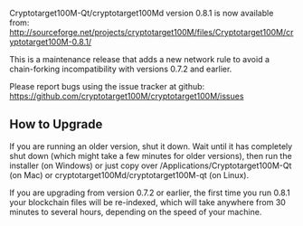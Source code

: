Cryptotarget100M-Qt/cryptotarget100Md version 0.8.1 is now available from:
  http://sourceforge.net/projects/cryptotarget100M/files/Cryptotarget100M/cryptotarget100M-0.8.1/

This is a maintenance release that adds a new network rule to avoid
a chain-forking incompatibility with versions 0.7.2 and earlier.

Please report bugs using the issue tracker at github:
  https://github.com/cryptotarget100M/cryptotarget100M/issues


How to Upgrade
--------------

If you are running an older version, shut it down. Wait
until it has completely shut down (which might take a few minutes for older
versions), then run the installer (on Windows) or just copy over
/Applications/Cryptotarget100M-Qt (on Mac) or cryptotarget100Md/cryptotarget100M-qt (on Linux).

If you are upgrading from version 0.7.2 or earlier, the first time you
run 0.8.1 your blockchain files will be re-indexed, which will take
anywhere from 30 minutes to several hours, depending on the speed of
your machine.
